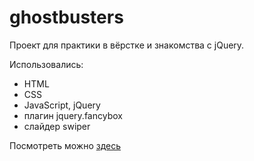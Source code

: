 # ghostbusters
Проект для практики в вёрстке и знакомства с jQuery.

Использовались:
- HTML
- CSS
- JavaScript, jQuery
- плагин jquery.fancybox
- слайдер swiper

Посмотреть можно [здесь](https://dariajurr.github.io/ghostbusters/)
